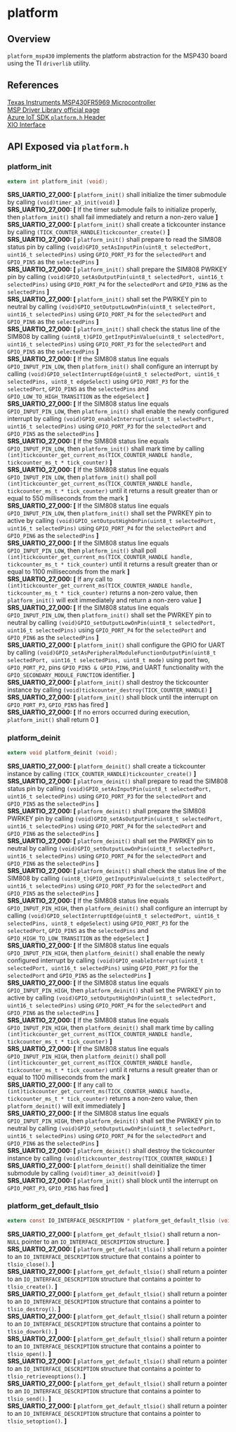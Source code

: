 platform
=============

## Overview
`platform_msp430` implements the platform abstraction for the MSP430 board using the TI `driverlib` utility.



## References

[Texas Instruments MSP430FR5969 Microcontroller](http://www.ti.com/lit/pdf/slau367)  
[MSP Driver Library official page](http://www.ti.com/tool/mspdriverlib)  
[Azure IoT SDK `platform.h` Header](https://github.com/Azure/azure-c-shared-utility/blob/master/inc/azure_c_shared_utility/platform.h)  
[XIO Interface](https://github.com/Azure/azure-c-shared-utility/blob/master/inc/azure_c_shared_utility/xio.h)  



## API Exposed via `platform.h`


### platform_init
```c
extern int platform_init (void);
```

**SRS_UARTIO_27_000: [** `platform_init()` shall initialize the timer submodule by calling `(void)timer_a3_init(void)` **]**  
**SRS_UARTIO_27_000: [** If the timer submodule fails to initialize properly, then `platform_init()` shall fail immediately and return a non-zero value **]**  
**SRS_UARTIO_27_000: [** `platform_init()` shall create a tickcounter instance by calling `(TICK_COUNTER_HANDLE)tickcounter_create()` **]**  
**SRS_UARTIO_27_000: [** `platform_init()` shall prepare to read the SIM808 status pin by calling `(void)GPIO_setAsInputPin(uint8_t selectedPort, uint16_t selectedPins)` using `GPIO_PORT_P3` for the `selectedPort` and `GPIO_PIN5` as the `selectedPins` **]**  
**SRS_UARTIO_27_000: [** `platform_init()` shall prepare the SIM808 PWRKEY pin by calling `(void)GPIO_setAsOutputPin(uint8_t selectedPort, uint16_t selectedPins)` using `GPIO_PORT_P4` for the `selectedPort` and `GPIO_PIN6` as the `selectedPins` **]**  
**SRS_UARTIO_27_000: [** `platform_init()` shall set the PWRKEY pin to neutral by calling `(void)GPIO_setOutputLowOnPin(uint8_t selectedPort, uint16_t selectedPins)` using `GPIO_PORT_P4` for the `selectedPort` and `GPIO_PIN6` as the `selectedPins` **]**  
**SRS_UARTIO_27_000: [** `platform_init()` shall check the status line of the SIM808 by calling `(uint8_t)GPIO_getInputPinValue(uint8_t selectedPort, uint16_t selectedPins)` using `GPIO_PORT_P3` for the `selectedPort` and `GPIO_PIN5` as the `selectedPins` **]**  
**SRS_UARTIO_27_000: [** If the SIM808 status line equals `GPIO_INPUT_PIN_LOW`, then `platform_init()` shall configure an interrupt by calling `(void)GPIO_selectInterruptEdge(uint8_t selectedPort, uint16_t selectedPins, uint8_t edgeSelect)` using `GPIO_PORT_P3` for the `selectedPort`, `GPIO_PIN5` as the `selectedPins` and `GPIO_LOW_TO_HIGH_TRANSITION` as the `edgeSelect` **]**  
**SRS_UARTIO_27_000: [** If the SIM808 status line equals `GPIO_INPUT_PIN_LOW`, then `platform_init()` shall enable the newly configured interrupt by calling `(void)GPIO_enableInterrupt(uint8_t selectedPort, uint16_t selectedPins)` using `GPIO_PORT_P3` for the `selectedPort` and `GPIO_PIN5` as the `selectedPins` **]**  
**SRS_UARTIO_27_000: [** If the SIM808 status line equals `GPIO_INPUT_PIN_LOW`, then `platform_init()` shall mark time by calling `(int)tickcounter_get_current_ms(TICK_COUNTER_HANDLE handle, tickcounter_ms_t * tick_counter)` **]**  
**SRS_UARTIO_27_000: [** If the SIM808 status line equals `GPIO_INPUT_PIN_LOW`, then `platform_init()` shall poll `(int)tickcounter_get_current_ms(TICK_COUNTER_HANDLE handle, tickcounter_ms_t * tick_counter)` until it returns a result greater than or equal to 550 milliseconds from the mark **]**  
**SRS_UARTIO_27_000: [** If the SIM808 status line equals `GPIO_INPUT_PIN_LOW`, then `platform_init()` shall set the PWRKEY pin to active by calling `(void)GPIO_setOutputHighOnPin(uint8_t selectedPort, uint16_t selectedPins)` using `GPIO_PORT_P4` for the `selectedPort` and `GPIO_PIN6` as the `selectedPins` **]**  
**SRS_UARTIO_27_000: [** If the SIM808 status line equals `GPIO_INPUT_PIN_LOW`, then `platform_init()` shall poll `(int)tickcounter_get_current_ms(TICK_COUNTER_HANDLE handle, tickcounter_ms_t * tick_counter)` until it returns a result greater than or equal to 1100 milliseconds from the mark **]**  
**SRS_UARTIO_27_000: [** If any call to `(int)tickcounter_get_current_ms(TICK_COUNTER_HANDLE handle, tickcounter_ms_t * tick_counter)` returns a non-zero value, then `platform_init()` will exit immediately and return a non-zero value **]**  
**SRS_UARTIO_27_000: [** If the SIM808 status line equals `GPIO_INPUT_PIN_LOW`, then `platform_init()` shall set the PWRKEY pin to neutral by calling `(void)GPIO_setOutputLowOnPin(uint8_t selectedPort, uint16_t selectedPins)` using `GPIO_PORT_P4` for the `selectedPort` and `GPIO_PIN6` as the `selectedPins` **]**  
**SRS_UARTIO_27_000: [** `platform_init()` shall configure the GPIO for UART by calling `(void)GPIO_setAsPeripheralModuleFunctionOutputPin(uint8_t selectedPort, uint16_t selectedPins, uint8_t mode)` using port two, `GPIO_PORT_P2`, pins `GPIO_PIN5 & GPIO_PIN6`, and UART functionality with the `GPIO_SECONDARY_MODULE_FUNCTION` identifier. **]**  
**SRS_UARTIO_27_000: [** `platform_init()` shall destroy the tickcounter instance by calling `(void)tickcounter_destroy(TICK_COUNTER_HANDLE)` **]**  
**SRS_UARTIO_27_000: [** `platform_init()` shall block until the interrupt on `GPIO_PORT_P3`, `GPIO_PIN5` has fired **]**  
**SRS_UARTIO_27_000: [** If no errors occurred during execution, `platform_init()` shall return 0 **]**  


### platform_deinit
```c
extern void platform_deinit (void);
```

**SRS_UARTIO_27_000: [** `platform_deinit()` shall create a tickcounter instance by calling `(TICK_COUNTER_HANDLE)tickcounter_create()` **]**  
**SRS_UARTIO_27_000: [** `platform_deinit()` shall prepare to read the SIM808 status pin by calling `(void)GPIO_setAsInputPin(uint8_t selectedPort, uint16_t selectedPins)` using `GPIO_PORT_P3` for the `selectedPort` and `GPIO_PIN5` as the `selectedPins` **]**  
**SRS_UARTIO_27_000: [** `platform_deinit()` shall prepare the SIM808 PWRKEY pin by calling `(void)GPIO_setAsOutputPin(uint8_t selectedPort, uint16_t selectedPins)` using `GPIO_PORT_P4` for the `selectedPort` and `GPIO_PIN6` as the `selectedPins` **]**  
**SRS_UARTIO_27_000: [** `platform_deinit()` shall set the PWRKEY pin to neutral by calling `(void)GPIO_setOutputLowOnPin(uint8_t selectedPort, uint16_t selectedPins)` using `GPIO_PORT_P4` for the `selectedPort` and `GPIO_PIN6` as the `selectedPins` **]**  
**SRS_UARTIO_27_000: [** `platform_deinit()` shall check the status line of the SIM808 by calling `(uint8_t)GPIO_getInputPinValue(uint8_t selectedPort, uint16_t selectedPins)` using `GPIO_PORT_P3` for the `selectedPort` and `GPIO_PIN5` as the `selectedPins` **]**  
**SRS_UARTIO_27_000: [** If the SIM808 status line equals `GPIO_INPUT_PIN_HIGH`, then `platform_deinit()` shall configure an interrupt by calling `(void)GPIO_selectInterruptEdge(uint8_t selectedPort, uint16_t selectedPins, uint8_t edgeSelect)` using `GPIO_PORT_P3` for the `selectedPort`, `GPIO_PIN5` as the `selectedPins` and `GPIO_HIGH_TO_LOW_TRANSITION` as the `edgeSelect` **]**  
**SRS_UARTIO_27_000: [** If the SIM808 status line equals `GPIO_INPUT_PIN_HIGH`, then `platform_deinit()` shall enable the newly configured interrupt by calling `(void)GPIO_enableInterrupt(uint8_t selectedPort, uint16_t selectedPins)` using `GPIO_PORT_P3` for the `selectedPort` and `GPIO_PIN5` as the `selectedPins` **]**  
**SRS_UARTIO_27_000: [** If the SIM808 status line equals `GPIO_INPUT_PIN_HIGH`, then `platform_deinit()` shall set the PWRKEY pin to active by calling `(void)GPIO_setOutputHighOnPin(uint8_t selectedPort, uint16_t selectedPins)` using `GPIO_PORT_P4` for the `selectedPort` and `GPIO_PIN6` as the `selectedPins` **]**  
**SRS_UARTIO_27_000: [** If the SIM808 status line equals `GPIO_INPUT_PIN_HIGH`, then `platform_deinit()` shall mark time by calling `(int)tickcounter_get_current_ms(TICK_COUNTER_HANDLE handle, tickcounter_ms_t * tick_counter)` **]**  
**SRS_UARTIO_27_000: [** If the SIM808 status line equals `GPIO_INPUT_PIN_HIGH`, then `platform_deinit()` shall poll `(int)tickcounter_get_current_ms(TICK_COUNTER_HANDLE handle, tickcounter_ms_t * tick_counter)` until it returns a result greater than or equal to 1100 milliseconds from the mark **]**  
**SRS_UARTIO_27_000: [** If any call to `(int)tickcounter_get_current_ms(TICK_COUNTER_HANDLE handle, tickcounter_ms_t * tick_counter)` returns a non-zero value, then `platform_deinit()` will exit immediately **]**  
**SRS_UARTIO_27_000: [** If the SIM808 status line equals `GPIO_INPUT_PIN_HIGH`, then `platform_deinit()` shall set the PWRKEY pin to neutral by calling `(void)GPIO_setOutputLowOnPin(uint8_t selectedPort, uint16_t selectedPins)` using `GPIO_PORT_P4` for the `selectedPort` and `GPIO_PIN6` as the `selectedPins` **]**  
**SRS_UARTIO_27_000: [** `platform_deinit()` shall destroy the tickcounter instance by calling `(void)tickcounter_destroy(TICK_COUNTER_HANDLE)` **]**  
**SRS_UARTIO_27_000: [** `platform_deinit()` shall deinitialize the timer submodule by calling `(void)timer_a3_deinit(void)` **]**  
**SRS_UARTIO_27_000: [** `platform_init()` shall block until the interrupt on `GPIO_PORT_P3`, `GPIO_PIN5` has fired **]**  


### platform_get_default_tlsio
```c
extern const IO_INTERFACE_DESCRIPTION * platform_get_default_tlsio (void);
```

**SRS_UARTIO_27_000: [** `platform_get_default_tlsio()` shall return a non-`NULL` pointer to an `IO_INTERFACE_DESCRIPTION` structure. **]**  
**SRS_UARTIO_27_000: [** `platform_get_default_tlsio()` shall return a pointer to an `IO_INTERFACE_DESCRIPTION` structure that contains a pointer to `tlsio_close()`. **]**  
**SRS_UARTIO_27_000: [** `platform_get_default_tlsio()` shall return a pointer to an `IO_INTERFACE_DESCRIPTION` structure that contains a pointer to `tlsio_create()`. **]**  
**SRS_UARTIO_27_000: [** `platform_get_default_tlsio()` shall return a pointer to an `IO_INTERFACE_DESCRIPTION` structure that contains a pointer to `tlsio_destroy()`. **]**  
**SRS_UARTIO_27_000: [** `platform_get_default_tlsio()` shall return a pointer to an `IO_INTERFACE_DESCRIPTION` structure that contains a pointer to `tlsio_dowork()`. **]**  
**SRS_UARTIO_27_000: [** `platform_get_default_tlsio()` shall return a pointer to an `IO_INTERFACE_DESCRIPTION` structure that contains a pointer to `tlsio_open()`. **]**  
**SRS_UARTIO_27_000: [** `platform_get_default_tlsio()` shall return a pointer to an `IO_INTERFACE_DESCRIPTION` structure that contains a pointer to `tlsio_retrieveoptions()`. **]**  
**SRS_UARTIO_27_000: [** `platform_get_default_tlsio()` shall return a pointer to an `IO_INTERFACE_DESCRIPTION` structure that contains a pointer to `tlsio_send()`. **]**  
**SRS_UARTIO_27_000: [** `platform_get_default_tlsio()` shall return a pointer to an `IO_INTERFACE_DESCRIPTION` structure that contains a pointer to `tlsio_setoption()`. **]**  

